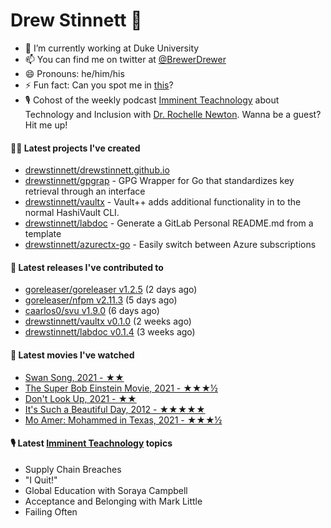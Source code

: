 
# Drew Stinnett 👋

- 🔭 I’m currently working at Duke University
- 📫 You can find me on twitter at [@BrewerDrewer](https://twitter.com/BrewerDrewer)
- 😄 Pronouns: he/him/his
- ⚡ Fun fact: Can you spot me in [this](https://www.youtube.com/watch?v=oL9WnB0qHBA)?
- 🎙 Cohost of the weekly podcast [Imminent Teachnology](https://podcast.imminentteachnology.com/) about Technology and Inclusion with [Dr. Rochelle Newton](https://www.linkedin.com/in/drrochellenewton/). Wanna be a guest? Hit me up!

#### 👨‍💻 Latest projects I've created
- [drewstinnett/drewstinnett.github.io](https://github.com/drewstinnett/drewstinnett.github.io)
- [drewstinnett/gpgrap](https://github.com/drewstinnett/gpgrap) - GPG Wrapper for Go that standardizes key retrieval through an interface
- [drewstinnett/vaultx](https://github.com/drewstinnett/vaultx) - Vault&#43;&#43; adds additional functionality in to the normal HashiVault CLI.
- [drewstinnett/labdoc](https://github.com/drewstinnett/labdoc) - Generate a GitLab Personal README.md from a template
- [drewstinnett/azurectx-go](https://github.com/drewstinnett/azurectx-go) - Easily switch between Azure subscriptions

#### 🚀 Latest releases I've contributed to
- [goreleaser/goreleaser v1.2.5](https://github.com/goreleaser/goreleaser/releases/tag/v1.2.5) (2 days ago)
- [goreleaser/nfpm v2.11.3](https://github.com/goreleaser/nfpm/releases/tag/v2.11.3) (5 days ago)
- [caarlos0/svu v1.9.0](https://github.com/caarlos0/svu/releases/tag/v1.9.0) (6 days ago)
- [drewstinnett/vaultx v0.1.0](https://github.com/drewstinnett/vaultx/releases/tag/v0.1.0) (2 weeks ago)
- [drewstinnett/labdoc v0.1.4](https://github.com/drewstinnett/labdoc/releases/tag/v0.1.4) (3 weeks ago)

#### 🍿 Latest movies I've watched
- [Swan Song, 2021 - ★★](https://letterboxd.com/mondodrew/film/swan-song-2021-1/)
- [The Super Bob Einstein Movie, 2021 - ★★★½](https://letterboxd.com/mondodrew/film/the-super-bob-einstein-movie/)
- [Don&#39;t Look Up, 2021 - ★★](https://letterboxd.com/mondodrew/film/dont-look-up-2021/)
- [It&#39;s Such a Beautiful Day, 2012 - ★★★★★](https://letterboxd.com/mondodrew/film/its-such-a-beautiful-day/1/)
- [Mo Amer: Mohammed in Texas, 2021 - ★★★½](https://letterboxd.com/mondodrew/film/mo-amer-mohammed-in-texas/)

#### 🎙 Latest [Imminent Teachnology](https://podcast.imminentteachnology.com/) topics
- Supply Chain Breaches
- &#34;I Quit!&#34;
- Global Education with Soraya Campbell
- Acceptance and Belonging with Mark Little
- Failing Often